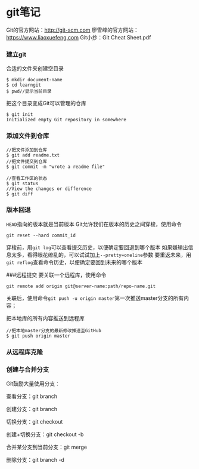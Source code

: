 # git笔记

Git的官方网站：http://git-scm.com
廖雪峰的官方网站：https://www.liaoxuefeng.com
Git小抄：Git Cheat Sheet.pdf


### 建立git
合适的文件夹创建空目录

```
$ mkdir document-name
$ cd learngit
$ pwd//显示当前目录
```
把这个目录变成Git可以管理的仓库
```
$ git init
Initialized empty Git repository in somewhere
```
### 添加文件到仓库
```
//把文件添加到仓库
$ git add readme.txt
//把文件提交到仓库
$ git commit -m "wrote a readme file"
```
```
//查看工作区的状态
$ git status
//View the changes or difference
$ git diff
```
### 版本回退
`HEAD`指向的版本就是当前版本
Git允许我们在版本的历史之间穿梭，使用命令
```
git reset --hard commit_id
```
穿梭前，用`git log`可以查看提交历史，以便确定要回退到哪个版本
如果嫌输出信息太多，看得眼花缭乱的，可以试试加上`--pretty=oneline`参数
要重返未来，用`git reflog`查看命令历史，以便确定要回到未来的哪个版本

###远程提交
要关联一个远程库，使用命令
```
git remote add origin git@server-name:path/repo-name.git
```
关联后，使用命令`git push -u origin master`第一次推送master分支的所有内容；

把本地库的所有内容推送到远程库
```
//把本地master分支的最新修改推送至GitHub
$ git push origin master
```

### 从远程库克隆

### 创建与合并分支
Git鼓励大量使用分支：

查看分支：git branch

创建分支：git branch <name>

切换分支：git checkout <name>

创建+切换分支：git checkout -b <name>

合并某分支到当前分支：git merge <name>

删除分支：git branch -d <name>

